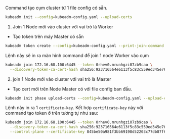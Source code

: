 Command tạo cụm cluster từ 1 file config có sẵn.
```sh
kubeadm init --config=kubeadm-config.yaml --upload-certs
```
1. Join 1 Node mới vào cluster với vai trò là Worker
- Tạo token trên máy Master có sẵn
```sh
kubeadm token create --config=kubeadm-config.yaml --print-join-command
```
Lệnh này sẽ in ra màn hình command để join 1 node Worker vào cụm
```sh
kubeadm join 172.16.68.100:6445 --token 0rhev0.mrunhgzi07zb9cao \
  --discovery-token-ca-cert-hash sha256:923716564e6113f5c83c559ed345e766c81119dda427769e5df151a018dd42ed \
  ```
2. join 1 Node mới vào cluster với vai trò là Master
- Tạo cert mới trên Node Master có với file config ban đầu.
```sh
kubeadm init phase upload-certs --config=kubeadm-config.yaml --upload-certs
```
Lệnh này in ra 1 `certificate-key`. Kết hợp `certificate-key` này với command tạo token ở trên tương tự như sau:
```sh
kubeadm join 172.16.68.100:6445 --token 0rhev0.mrunhgzi07zb9cao \
  --discovery-token-ca-cert-hash sha256:923716564e6113f5c83c559ed345e766c81119dda427769e5df151a018dd42ed \
  --control-plane --certificate-key 845be50a981f3bb69198d52203c77db87f6d01062bfe635fc4d7bd1d7ae3262e
```
